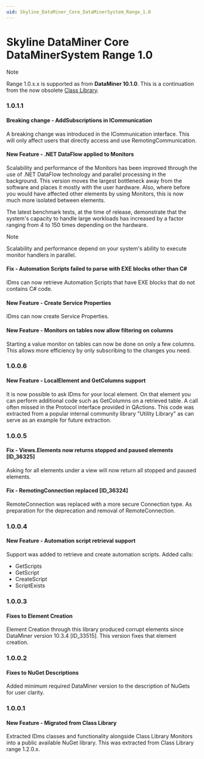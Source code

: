 ```yaml
---
uid: Skyline_DataMiner_Core_DataMinerSystem_Range_1.0
---
```


# Skyline DataMiner Core DataMinerSystem Range 1.0

> [!NOTE]
> Range 1.0.x.x is supported as from **DataMiner 10.1.0**. This is a continuation from the now obsolete [Class Library](xref:ClassLibrary_Range_1.2).

### 1.0.1.1

#### Breaking change - AddSubscriptions in ICommunication

A breaking change was introduced in the ICommunication interface. This will only affect users that directly access and use RemotingCommunication.

#### New Feature - .NET DataFlow applied to Monitors

Scalability and performance of the Monitors has been improved through the use of .NET DataFlow technology and parallel processing in the background. This version moves the largest bottleneck away from the software and places it mostly with the user hardware. Also, where before you would have affected other elements by using Monitors, this is now much more isolated between elements.

The latest benchmark tests, at the time of release, demonstrate that the system's capacity to handle large workloads has increased by a factor ranging from 4 to 150 times depending on the hardware.

>[!Note]
> Scalability and performance depend on your system's ability to execute monitor handlers in parallel.

#### Fix - Automation Scripts failed to parse with EXE blocks other than C#

IDms can now retrieve Automation Scripts that have EXE blocks that do not contains C# code.

#### New Feature - Create Service Properties

IDms can now create Service Properties.

#### New Feature - Monitors on tables now allow filtering on columns

Starting a value monitor on tables can now be done on only a few columns. This allows more efficiency by only subscribing to the changes you need.

### 1.0.0.6

#### New Feature - LocalElement and GetColumns support

It is now possible to ask IDms for your local element. On that element you can perform additional code such as GetColumns on a retrieved table.
A call often missed in the Protocol interface provided in QActions.
This code was extracted from a popular internal community library "Utility Library" as can serve as an example for future extraction.

### 1.0.0.5

#### Fix - Views.Elements now returns stopped and paused elements [ID_36325]

Asking for all elements under a view will now return all stopped and paused elements.

#### Fix - RemotingConnection replaced [ID_36324]

​RemoteConnection was replaced with a more secure Connection type. As preparation for the deprecation and removal of RemoteConnection.

### 1.0.0.4

#### New Feature - Automation script retrieval support

Support was added to retrieve and create automation scripts.
Added calls:

- GetScripts
- GetScript
- CreateScript
- ScriptExists

### 1.0.0.3

#### Fixes to Element Creation

Element Creation through this library produced corrupt elements since DataMiner version 10.3.4 [ID_33515]. This version fixes that element creation.

### 1.0.0.2

#### Fixes to NuGet Descriptions

Added minimum required DataMiner version to the description of NuGets for user clarity.

### 1.0.0.1

#### New Feature - Migrated from Class Library

Extracted IDms classes and functionality alongside Class Library Monitors into a public available NuGet library. This was extracted from Class Library range 1.2.0.x.
